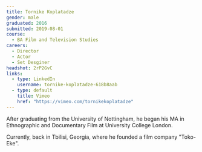 ```yaml
---
title: Tornike Koplatadze
gender: male
graduated: 2016
submitted: 2019-08-01
course: 
  - BA Film and Television Studies
careers:
  - Director
  - Actor
  - Set Desginer
headshot: 2rP2GvC
links:
  - type: LinkedIn
    username: tornike-koplatadze-618b8aab
  - type: default
    title: Vimeo
    href: "https://vimeo.com/tornikekoplatadze"
---
```


After graduating from the University of Nottingham, he began his MA in Ethnographic and Documentary Film at University College London.

Currently, back in Tbilisi, Georgia, where he founded a film company "Toko-Eke".